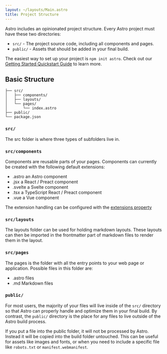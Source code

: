 ```yaml
---
layout: ~/layouts/Main.astro
title: Project Structure
---
```


Astro includes an opinionated project structure. Every Astro project must have these two directories:

- `src/` - The project source code, including all components and pages.
- `public/` - Assets that should be added in your final build.

The easiest way to set up your project is `npm init astro`. Check out our [Getting Started Quickstart Guide](/quick-start) to learn more.
## Basic Structure

```
├── src/
│   ├── components/
│   ├── layouts/
│   └── pages/
│       └── index.astro
├── public/
└── package.json
```

### `src/`

The src folder is where three types of subfolders live in.

### `src/components`

Components are reusable parts of your pages.
Components can currently be created with the following default extensions:
- .astro an Astro component
- .jsx a React / Preact component
- .svelte a Svelte component
- .tsx a TypeScript React / Preact component
- .vue a Vue component

The extension handling can be configured with the [extensions property](https://6c2de08d-66d6-482f-9f8d-a61627d40e28.vscode-webview-test.com/vscode-resource/file///Users/jan-martinfruehwacht/Dendron/personal/technology/tech.astro.documentation.config.md)

### `src/layouts`
The layouts folder can be used for holding markdown layouts. These layouts can then be imported in the frontmatter part of markdown files to render them in the layout.

### `src/pages`
The pages is the folder with all the entry points to your web page or application. Possible files in this folder are:
- .astro files
- .md Markdown files
  
### `public/`

For most users, the majority of your files will live inside of the `src/` directory so that Astro can properly handle and optimize them in your final build. By contrast, the `public/` directory is the place for any files to live outside of the Astro build process.

If you put a file into the public folder, it will not be processed by Astro. Instead it will be copied into the build folder untouched. This can be useful for assets like images and fonts, or when you need to include a specific file like `robots.txt` or `manifest.webmanifest`.